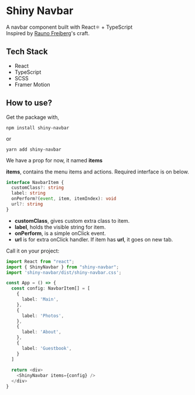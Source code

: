 # Shiny Navbar

A navbar component built with React⚛️ + TypeScript\
Inspired by [Rauno Freiberg](https://rauno.me/)'s craft.

## Tech Stack
- React
- TypeScript
- SCSS
- Framer Motion

## How to use?

Get the package with,
```shell
npm install shiny-navbar
```
or
```shell
yarn add shiny-navbar
```

We have a prop for now, it named **items**

**items**, contains the menu items and actions. Required interface is on below.

```typescript jsx
interface NavbarItem {
  customClass?: string
  label: string
  onPerform?(event, item, itemIndex): void
  url?: string
}
```

- __customClass__, gives custom extra class to item.
- __label__, holds the visible string for item.
- __onPerform__, is a simple onClick event.
- __url__ is for extra onClick handler. If item has **url**, it goes on new tab.

Call it on your project:

```typescript jsx
import React from "react";
import { ShinyNavbar } from "shiny-navbar";
import 'shiny-navbar/dist/shiny-navbar.css';

const App = () => {
  const config: NavbarItem[] = [
    {
      label: 'Main',
    },
    {
      label: 'Photos',
    },
    {
      label: 'About',
    },
    {
      label: 'Guestbook',
    }
  ]
  
  return <div>
    <ShinyNavbar items={config} />
  </div>
}
```
